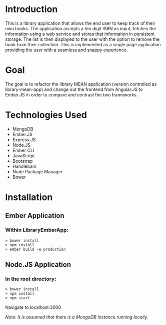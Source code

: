 # Introduction
This is a library application that allows the end user to keep track of their own books. The application accepts a ten digit ISBN as input, fetches the information using a web service and stores that information in persistent storage. The list is then displayed to the user with the option to remove the book from their collection. This is implemented as a single page application providing the user with a seamless and snappy experience. 

# Goal
The goal is to refactor the library MEAN application (version controlled as library-mean-app) and change out the frontend from Angular.JS to Ember.JS in order to compare and contrast the two frameworks.

# Technologies Used
- MongoDB
- Ember.JS
- Express.JS
- Node.JS
- Ember CLI
- JavaScript
- Bootstrap
- Handlebars
- Node Package Manager
- Bower

# Installation
## Ember Application
### Within LibraryEmberApp:
```
> bower install
> npm install
> ember build -e production
```
## Node.JS Application
### In the root directory:
```
> bower install
> npm install
> npm start
```
Navigate to localhost:3000

_Note: It is assumed that there is a MongoDB instance running locally._